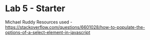 # Lab 5 - Starter
Michael Ruddy
Resources used - 
https://stackoverflow.com/questions/6601028/how-to-populate-the-options-of-a-select-element-in-javascript